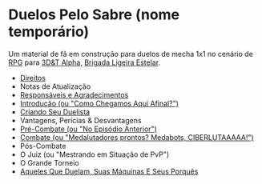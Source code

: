 # Duelos Pelo Sabre (nome temporário)
Um material de fã em construção para duelos de mecha 1x1 no cenário de [RPG](https://blog.jamboeditora.com.br/o-que-e-rpg/) para [3D&T Alpha](https://jamboeditora.com.br/produto/manual-3det-alpha-edicao-revisada-digital/), [Brigada Ligeira Estelar](https://jamboeditora.com.br/produto/brigada-ligeira-estelar/).

* [Direitos](https://github.com/BlueMage839/3DeTAlpha-Duelos-Pelo-Sabre/blob/main/Direitos/Direitos.md)
* Notas de Atualização
* [Responsáveis e Agradecimentos](https://github.com/BlueMage839/3DeTAlpha-Duelos-Pelo-Sabre/blob/main/Respons%C3%A1veis%20e%20Agradecimentos/Respons%C3%A1veis%20e%20Agradecimentos.md)
* [Introdução (ou "Como Chegamos Aqui Afinal?")](https://github.com/BlueMage839/3DeTAlpha-Duelos-Pelo-Sabre/blob/main/Introdu%C3%A7%C3%A3o/Introdu%C3%A7%C3%A3o.md)
* [Criando Seu Duelista](https://github.com/BlueMage839/3DeTAlpha-Duelos-Pelo-Sabre/blob/main/Criando%20Seu%20Duelista/Criando%20Seu%20Duelista.md)
* Vantagens, Perícias & Desvantagens
* [Pré-Combate (ou "No Episódio Anterior")](https://github.com/BlueMage839/3DeTAlpha-Duelos-Pelo-Sabre/blob/main/Pr%C3%A9-Combate/Pr%C3%A9-Combate.md)
* [Combate (ou "Medalutadores prontos? Medabots, CIBERLUTAAAAA!")](https://github.com/BlueMage839/3DeTAlpha-Duelos-Pelo-Sabre/blob/main/Combate/Combate.md)
* Pós-Combate
* O Juiz (ou "Mestrando em Situação de PvP")
* O Grande Torneio
* [Aqueles Que Duelam, Suas Máquinas E Seus Porquês](https://github.com/BlueMage839/3DeTAlpha-Duelos-Pelo-Sabre/blob/main/Aqueles%20Que%20Duelam%2C%20Suas%20M%C3%A1quinas%20E%20Seus%20Porqu%C3%AAs/Aqueles%20Que%20Duelam%2C%20Suas%20M%C3%A1quinas%20E%20Seus%20Porqu%C3%AAs.md)
